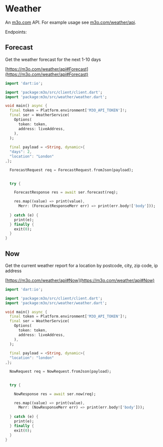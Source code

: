# Weather

An [m3o.com](https://m3o.com) API. For example usage see [m3o.com/weather/api](https://m3o.com/weather/api).

Endpoints:

## Forecast

Get the weather forecast for the next 1-10 days


[https://m3o.com/weather/api#Forecast](https://m3o.com/weather/api#Forecast)

```dart
import 'dart:io';

import 'package:m3o/src/client/client.dart';
import 'package:m3o/src/weather/weather.dart';

void main() async {
  final token = Platform.environment['M3O_API_TOKEN']!;
  final ser = WeatherService(
    Options(
      token: token,
      address: liveAddress,
    ),
  );
 
  final payload = <String, dynamic>{
  "days": 2,
  "location": "London"
,};

  ForecastRequest req = ForecastRequest.fromJson(payload);

  
  try {

	ForecastResponse res = await ser.forecast(req);

    res.map((value) => print(value),
	  Merr: (ForecastResponseMerr err) => print(err.body!['body']));	
  
  } catch (e) {
    print(e);
  } finally {
    exit(0);
  }
}
```
## Now

Get the current weather report for a location by postcode, city, zip code, ip address


[https://m3o.com/weather/api#Now](https://m3o.com/weather/api#Now)

```dart
import 'dart:io';

import 'package:m3o/src/client/client.dart';
import 'package:m3o/src/weather/weather.dart';

void main() async {
  final token = Platform.environment['M3O_API_TOKEN']!;
  final ser = WeatherService(
    Options(
      token: token,
      address: liveAddress,
    ),
  );
 
  final payload = <String, dynamic>{
  "location": "london"
,};

  NowRequest req = NowRequest.fromJson(payload);

  
  try {

	NowResponse res = await ser.now(req);

    res.map((value) => print(value),
	  Merr: (NowResponseMerr err) => print(err.body!['body']));	
  
  } catch (e) {
    print(e);
  } finally {
    exit(0);
  }
}
```
